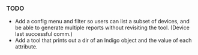### TODO
- Add a config menu and filter so users can list a subset of devices, and be able to 
  generate multiple reports without revisiting the tool. (Device last successful comm.)
- Add a tool that prints out a dir of an Indigo object and the value of each attribute.

